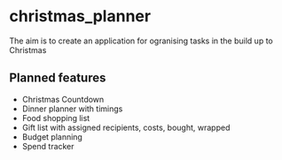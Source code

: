 # christmas_planner

The aim is to create an application for ogranising tasks in the build up to Christmas

## Planned features
- Christmas Countdown
- Dinner planner with timings
- Food shopping list
- Gift list with assigned recipients, costs, bought, wrapped
- Budget planning
- Spend tracker